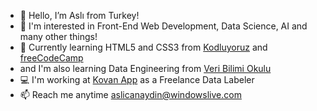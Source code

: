 <!--About Me-->
- 👋 Hello, I’m Aslı from Turkey!
- 👀 I'm interested in Front-End Web Development, Data Science, AI and many other things!
- 🌱 Currently learning HTML5 and CSS3 from [Kodluyoruz](https://kodluyoruz.org/) and [freeCodeCamp](https://www.freecodecamp.org/)
-  and I'm also learning Data Engineering from [Veri Bilimi Okulu](https://www.veribilimiokulu.com/)
- 💻 I'm working at [Kovan App](https://kovan.app/) as a Freelance Data Labeler 
- 📫 Reach me anytime aslicanaydin@windowslive.com
<!--About me-->

